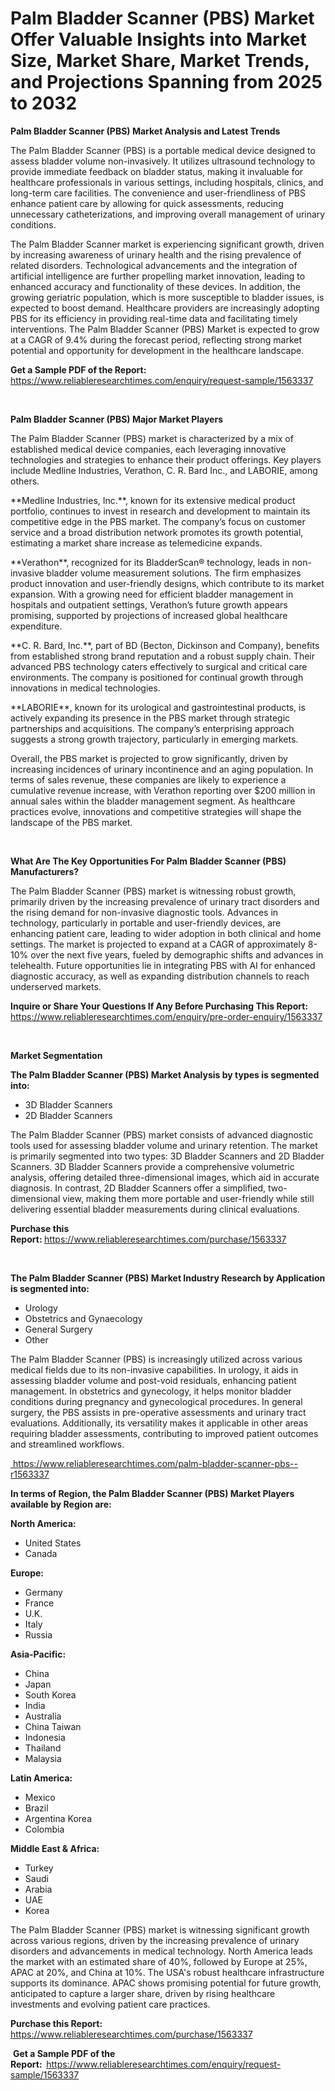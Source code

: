 <p><h1>Palm Bladder Scanner (PBS) Market Offer Valuable Insights into Market Size, Market Share, Market Trends, and Projections Spanning from 2025 to 2032</h1></p><p><strong>Palm Bladder Scanner (PBS) Market Analysis and Latest Trends</strong></p>
<p><p>The Palm Bladder Scanner (PBS) is a portable medical device designed to assess bladder volume non-invasively. It utilizes ultrasound technology to provide immediate feedback on bladder status, making it invaluable for healthcare professionals in various settings, including hospitals, clinics, and long-term care facilities. The convenience and user-friendliness of PBS enhance patient care by allowing for quick assessments, reducing unnecessary catheterizations, and improving overall management of urinary conditions.</p><p>The Palm Bladder Scanner market is experiencing significant growth, driven by increasing awareness of urinary health and the rising prevalence of related disorders. Technological advancements and the integration of artificial intelligence are further propelling market innovation, leading to enhanced accuracy and functionality of these devices. In addition, the growing geriatric population, which is more susceptible to bladder issues, is expected to boost demand. Healthcare providers are increasingly adopting PBS for its efficiency in providing real-time data and facilitating timely interventions. The Palm Bladder Scanner (PBS) Market is expected to grow at a CAGR of 9.4% during the forecast period, reflecting strong market potential and opportunity for development in the healthcare landscape.</p></p>
<p><strong>Get a Sample PDF of the Report:&nbsp;</strong> <a href="https://www.reliableresearchtimes.com/enquiry/request-sample/1563337?utm_campaign=2186&utm_medium=2&utm_source=Github&utm_content=ia&utm_term=14042025&utm_id=palm-bladder-scanner-pbs">https://www.reliableresearchtimes.com/enquiry/request-sample/1563337</a></p>
<p>&nbsp;</p>
<p><strong>Palm Bladder Scanner (PBS) Major Market Players</strong></p>
<p><p>The Palm Bladder Scanner (PBS) market is characterized by a mix of established medical device companies, each leveraging innovative technologies and strategies to enhance their product offerings. Key players include Medline Industries, Verathon, C. R. Bard Inc., and LABORIE, among others.</p><p>**Medline Industries, Inc.**, known for its extensive medical product portfolio, continues to invest in research and development to maintain its competitive edge in the PBS market. The company’s focus on customer service and a broad distribution network promotes its growth potential, estimating a market share increase as telemedicine expands.</p><p>**Verathon**, recognized for its BladderScan® technology, leads in non-invasive bladder volume measurement solutions. The firm emphasizes product innovation and user-friendly designs, which contribute to its market expansion. With a growing need for efficient bladder management in hospitals and outpatient settings, Verathon’s future growth appears promising, supported by projections of increased global healthcare expenditure.</p><p>**C. R. Bard, Inc.**, part of BD (Becton, Dickinson and Company), benefits from established strong brand reputation and a robust supply chain. Their advanced PBS technology caters effectively to surgical and critical care environments. The company is positioned for continual growth through innovations in medical technologies.</p><p>**LABORIE**, known for its urological and gastrointestinal products, is actively expanding its presence in the PBS market through strategic partnerships and acquisitions. The company’s enterprising approach suggests a strong growth trajectory, particularly in emerging markets.</p><p>Overall, the PBS market is projected to grow significantly, driven by increasing incidences of urinary incontinence and an aging population. In terms of sales revenue, these companies are likely to experience a cumulative revenue increase, with Verathon reporting over $200 million in annual sales within the bladder management segment. As healthcare practices evolve, innovations and competitive strategies will shape the landscape of the PBS market.</p></p>
<p>&nbsp;</p>
<p><strong>What Are The Key Opportunities For Palm Bladder Scanner (PBS) Manufacturers?</strong></p>
<p><p>The Palm Bladder Scanner (PBS) market is witnessing robust growth, primarily driven by the increasing prevalence of urinary tract disorders and the rising demand for non-invasive diagnostic tools. Advances in technology, particularly in portable and user-friendly devices, are enhancing patient care, leading to wider adoption in both clinical and home settings. The market is projected to expand at a CAGR of approximately 8-10% over the next five years, fueled by demographic shifts and advances in telehealth. Future opportunities lie in integrating PBS with AI for enhanced diagnostic accuracy, as well as expanding distribution channels to reach underserved markets.</p></p>
<p><strong>Inquire or Share Your Questions If Any Before Purchasing This Report:</strong> <a href="https://www.reliableresearchtimes.com/enquiry/pre-order-enquiry/1563337?utm_campaign=2186&utm_medium=2&utm_source=Github&utm_content=ia&utm_term=14042025&utm_id=palm-bladder-scanner-pbs">https://www.reliableresearchtimes.com/enquiry/pre-order-enquiry/1563337</a></p>
<p>&nbsp;</p>
<p><strong>Market Segmentation</strong></p>
<p><strong>The Palm Bladder Scanner (PBS) Market Analysis by types is segmented into:</strong></p>
<p><ul><li>3D Bladder Scanners</li><li>2D Bladder Scanners</li></ul></p>
<p><p>The Palm Bladder Scanner (PBS) market consists of advanced diagnostic tools used for assessing bladder volume and urinary retention. The market is primarily segmented into two types: 3D Bladder Scanners and 2D Bladder Scanners. 3D Bladder Scanners provide a comprehensive volumetric analysis, offering detailed three-dimensional images, which aid in accurate diagnosis. In contrast, 2D Bladder Scanners offer a simplified, two-dimensional view, making them more portable and user-friendly while still delivering essential bladder measurements during clinical evaluations.</p></p>
<p><strong>Purchase this Report:&nbsp;</strong><a href="https://www.reliableresearchtimes.com/purchase/1563337?utm_campaign=2186&utm_medium=2&utm_source=Github&utm_content=ia&utm_term=14042025&utm_id=palm-bladder-scanner-pbs">https://www.reliableresearchtimes.com/purchase/1563337</a></p>
<p>&nbsp;</p>
<p><strong>The Palm Bladder Scanner (PBS) Market Industry Research by Application is segmented into:</strong></p>
<p><ul><li>Urology</li><li>Obstetrics and Gynaecology</li><li>General Surgery</li><li>Other</li></ul></p>
<p><p>The Palm Bladder Scanner (PBS) is increasingly utilized across various medical fields due to its non-invasive capabilities. In urology, it aids in assessing bladder volume and post-void residuals, enhancing patient management. In obstetrics and gynecology, it helps monitor bladder conditions during pregnancy and gynecological procedures. In general surgery, the PBS assists in pre-operative assessments and urinary tract evaluations. Additionally, its versatility makes it applicable in other areas requiring bladder assessments, contributing to improved patient outcomes and streamlined workflows.</p></p>
<p><a href="https://www.reliableresearchtimes.com/palm-bladder-scanner-pbs--r1563337?utm_campaign=2186&utm_medium=2&utm_source=Github&utm_content=ia&utm_term=14042025&utm_id=palm-bladder-scanner-pbs">&nbsp;https://www.reliableresearchtimes.com/palm-bladder-scanner-pbs--r1563337</a></p>
<p><strong>In terms of Region, the Palm Bladder Scanner (PBS) Market Players available by Region are:</strong></p>
<p>
    <p> <strong> North America: </strong>
        <ul>
            <li>United States</li>
            <li>Canada</li>
        </ul>
        </p> 
    <p> <strong> Europe: </strong>
        <ul>
            <li>Germany</li>
            <li>France</li>
            <li>U.K.</li>
            <li>Italy</li>
            <li>Russia</li>
        </ul>
        </p> 
    <p> <strong> Asia-Pacific: </strong>
        <ul>
            <li>China</li>
            <li>Japan</li>
            <li>South Korea</li>
            <li>India</li>
            <li>Australia</li>
            <li>China Taiwan</li>
            <li>Indonesia</li>
            <li>Thailand</li>
            <li>Malaysia</li>
        </ul>
        </p> 
    <p> <strong> Latin America: </strong>
        <ul>
            <li>Mexico</li>
            <li>Brazil</li>
            <li>Argentina Korea</li>
            <li>Colombia</li>
        </ul>
        </p> 
    <p> <strong> Middle East & Africa: </strong>
        <ul>
            <li>Turkey</li>
            <li>Saudi</li>
            <li>Arabia</li>
            <li>UAE</li>
            <li>Korea</li>
        </ul>
    </p>
    </p>
<p><p>The Palm Bladder Scanner (PBS) market is witnessing significant growth across various regions, driven by the increasing prevalence of urinary disorders and advancements in medical technology. North America leads the market with an estimated share of 40%, followed by Europe at 25%, APAC at 20%, and China at 10%. The USA's robust healthcare infrastructure supports its dominance. APAC shows promising potential for future growth, anticipated to capture a larger share, driven by rising healthcare investments and evolving patient care practices.</p></p>
<p><strong>Purchase this Report: </strong><a href="https://www.reliableresearchtimes.com/purchase/1563337?utm_campaign=2186&utm_medium=2&utm_source=Github&utm_content=ia&utm_term=14042025&utm_id=palm-bladder-scanner-pbs">https://www.reliableresearchtimes.com/purchase/1563337</a></p>
<p>&nbsp;<strong>Get a Sample PDF of the Report:&nbsp;&nbsp;</strong><a href="https://www.reliableresearchtimes.com/enquiry/request-sample/1563337?utm_campaign=2186&utm_medium=2&utm_source=Github&utm_content=ia&utm_term=14042025&utm_id=palm-bladder-scanner-pbs">https://www.reliableresearchtimes.com/enquiry/request-sample/1563337</a></p>
<p><strong></strong></p>
<p><p></p><p></p><p></p></p>